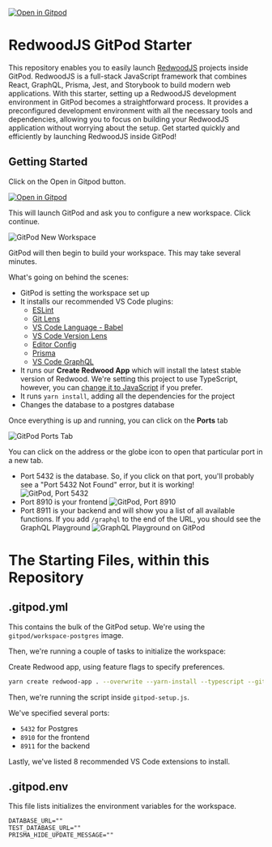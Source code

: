 [![Open in Gitpod](https://gitpod.io/button/open-in-gitpod.svg)](https://gitpod.io/from-referrer/)

# RedwoodJS GitPod Starter

This repository enables you to easily launch [RedwoodJS](https://redwoodjs.com/) projects inside GitPod. RedwoodJS is a full-stack JavaScript framework that combines React, GraphQL, Prisma, Jest, and Storybook to build modern web applications. With this starter, setting up a RedwoodJS development environment in GitPod becomes a straightforward process. It provides a preconfigured development environment with all the necessary tools and dependencies, allowing you to focus on building your RedwoodJS application without worrying about the setup. Get started quickly and efficiently by launching RedwoodJS inside GitPod!

## Getting Started

Click on the Open in Gitpod button.

[![Open in Gitpod](https://gitpod.io/button/open-in-gitpod.svg)](https://gitpod.io/from-referrer/)

This will launch GitPod and ask you to configure a new workspace. Click continue.

![GitPod New Workspace](images/gitpod-new-workspace.png)

GitPod will then begin to build your workspace. This may take several minutes.

What's going on behind the scenes:

- GitPod is setting the workspace set up
- It installs our recommended VS Code plugins:
  - [ESLint]()
  - [Git Lens]()
  - [VS Code Language - Babel]()
  - [VS Code Version Lens]()
  - [Editor Config]()
  - [Prisma]()
  - [VS Code GraphQL]()
- It runs our **Create Redwood App** which will install the latest stable version of Redwood. We're setting this project to use TypeScript, however, you can [change it to JavaScript]() if you prefer.
- It runs `yarn install`, adding all the dependencies for the project
- Changes the database to a postgres database

Once everything is up and running, you can click on the **Ports** tab

![GitPod Ports Tab](images/gitpod-ports.png)

You can click on the address or the globe icon to open that particular port in a new tab.

- Port 5432 is the database. So, if you click on that port, you'll probably see a "Port 5432 Not Found" error, but it is working!
  ![GitPod, Port 5432](images/gitpod-port-5432.png)
- Port 8910 is your frontend
  ![GitPod, Port 8910](images/gitpod-port-8910.png)
- Port 8911 is your backend and will show you a list of all available functions. If you add `/graphql` to the end of the URL, you should see the GraphQL Playground
  ![GraphQL Playground on GitPod](images/gitpod-graphql.png)

<!-- ## Restarting the Workspace -->
<!---->
<!-- If you need to restart the dev server, you can't just run `yarn rw dev`, you'll run into an "Invalid Host File" error. -->
<!---->
<!-- Since we’re running in a cloud workspace, URLs like `localhost:3000` should be converted to something like `3000-abc-123.ws-eu0.gitpod.io.` ([Additional documentation](https://www.gitpod.io/guides/gitpodify#invalid-host-header).) -->
<!---->
<!-- The following command allows us to forward the `--client-web-socket-url` to the GitPod URL. -->
<!---->
<!-- ```bash -->
<!-- yarn rw dev --fwd="--client-web-socket-url=ws$(gp url 8910 | cut -c 5-)/ws" -->
<!-- ``` -->

# The Starting Files, within this Repository

## .gitpod.yml

This contains the bulk of the GitPod setup. We're using the `gitpod/workspace-postgres` image.

Then, we're running a couple of tasks to initialize the workspace:

Create Redwood app, using feature flags to specify preferences.

```bash
yarn create redwood-app . --overwrite --yarn-install --typescript --git-init=false
```

Then, we're running the script inside `gitpod-setup.js`.

We've specified several ports:

- `5432` for Postgres
- `8910` for the frontend
- `8911` for the backend

Lastly, we've listed 8 recommended VS Code extensions to install.

## .gitpod.env

This file lists initializes the environment variables for the workspace.

```text
DATABASE_URL=""
TEST_DATABASE_URL=""
PRISMA_HIDE_UPDATE_MESSAGE=""
```
